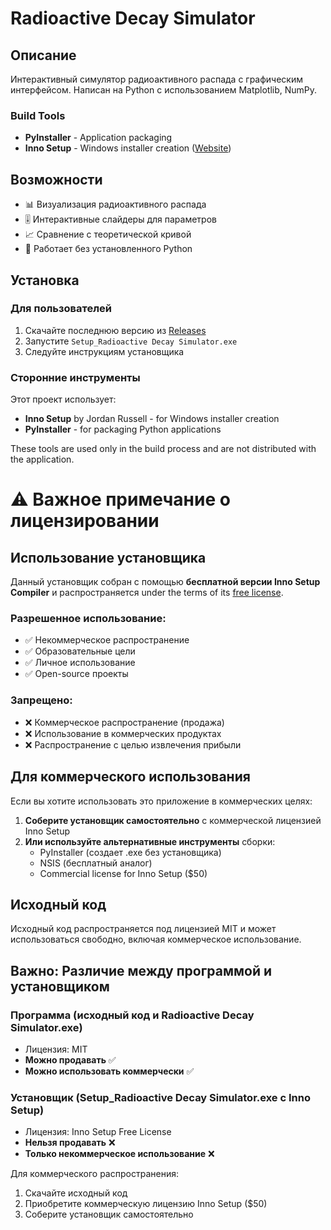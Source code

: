 # Radioactive Decay Simulator

## Описание
Интерактивный симулятор радиоактивного распада с графическим интерфейсом. Написан на Python с использованием Matplotlib, NumPy.

### Build Tools
- **PyInstaller** - Application packaging
- **Inno Setup** - Windows installer creation ([Website](https://jrsoftware.org/isdl.php))

## Возможности
- 📊 Визуализация радиоактивного распада
- 🎚️ Интерактивные слайдеры для параметров
- 📈 Сравнение с теоретической кривой
- 💾 Работает без установленного Python

## Установка

### Для пользователей
1. Скачайте последнюю версию из [Releases](../../releases)
2. Запустите `Setup_Radioactive Decay Simulator.exe`
3. Следуйте инструкциям установщика

### Сторонние инструменты

Этот проект использует:
- **Inno Setup** by Jordan Russell - for Windows installer creation
- **PyInstaller** - for packaging Python applications

These tools are used only in the build process and are not distributed with the application.

# ⚠️ Важное примечание о лицензировании

## Использование установщика

Данный установщик собран с помощью **бесплатной версии Inno Setup Compiler** и распространяется under the terms of its [free license](https://jrsoftware.org/islicense.php).

### Разрешенное использование:
- ✅ Некоммерческое распространение
- ✅ Образовательные цели  
- ✅ Личное использование
- ✅ Open-source проекты

### Запрещено:
- ❌ Коммерческое распространение (продажа)
- ❌ Использование в коммерческих продуктах
- ❌ Распространение с целью извлечения прибыли

## Для коммерческого использования

Если вы хотите использовать это приложение в коммерческих целях:

1. **Соберите установщик самостоятельно** с коммерческой лицензией Inno Setup
2. **Или используйте альтернативные инструменты** сборки:
   - PyInstaller (создает .exe без установщика)
   - NSIS (бесплатный аналог)
   - Commercial license for Inno Setup ($50)

## Исходный код

Исходный код распространяется под лицензией MIT и может использоваться свободно, включая коммерческое использование.

## Важно: Различие между программой и установщиком

### Программа (исходный код и Radioactive Decay Simulator.exe)
- Лицензия: MIT
- **Можно продавать** ✅
- **Можно использовать коммерчески** ✅

### Установщик (Setup_Radioactive Decay Simulator.exe с Inno Setup)  
- Лицензия: Inno Setup Free License
- **Нельзя продавать** ❌
- **Только некоммерческое использование** ❌

Для коммерческого распространения:
1. Скачайте исходный код
2. Приобретите коммерческую лицензию Inno Setup ($50)
3. Соберите установщик самостоятельно
